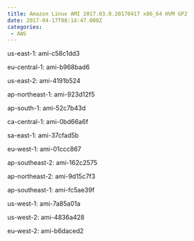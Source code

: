 ```yaml
---
title: Amazon Linux AMI 2017.03.0.20170417 x86_64 HVM GP2
date: 2017-04-17T08:14:47.000Z
categories:
 - AWS
---
```


us-east-1: ami-c58c1dd3

eu-central-1: ami-b968bad6

us-east-2: ami-4191b524

ap-northeast-1: ami-923d12f5

ap-south-1: ami-52c7b43d

ca-central-1: ami-0bd66a6f

sa-east-1: ami-37cfad5b

eu-west-1: ami-01ccc867

ap-southeast-2: ami-162c2575

ap-northeast-2: ami-9d15c7f3

ap-southeast-1: ami-fc5ae39f

us-west-1: ami-7a85a01a

us-west-2: ami-4836a428

eu-west-2: ami-b6daced2

